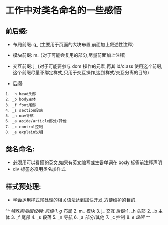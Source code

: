 # 工作中对类名命名的一些感悟

## 前后缀:
- 布局前缀: g_ (主要用于页面的大块布置,前面加上叙述性注释)

- 模块前缀: m_ (对于可能会复用的部分,尽量前面加上注释)

- 交互前缀: j_ (对于可能要参与 dom 操作的元素,再其 id/class 使用这个前缀,这个前缀尽量不绑定样式,只用于交互操作,达到样式/交互分离的目的)

- 后缀:
```
1. _h head头部
2. _b body主体
3. _f foot尾部
4. _s section段落
5. _n nav导航
6. _a aside/article部分/其他
7. _c control控制
8. _e explain说明
```


## 类名命名:
- 必须用可以看懂的英文,如果有英文缩写或生僻单词在 body 标签前注释声明
- div 标签必须用类名加样式

## 样式预处理:
- 学会运用样式预处理的相关语法达到加快开发,方便维护的目的.

^_^
特殊前后缀说明:
前缀:1. g_ 布局 2. m_ 模块 3. j_ 交互
后缀:1. _h 头部 2. _b 主体 3. _f 尾部 4. _s 段落 5. _n 导航 6. _a 部分/其他 7. _c 控制 8. _e 说明
^_^

